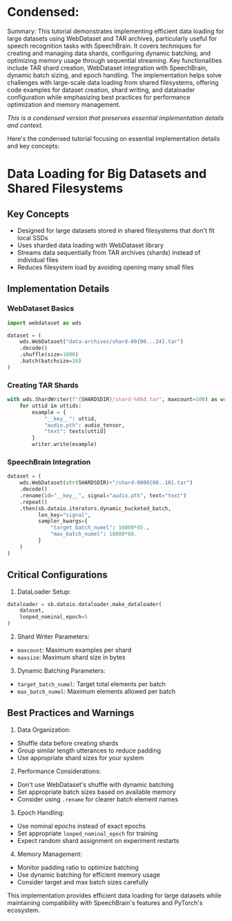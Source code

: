 # Condensed: <!-- This cell is automatically updated by tools/tutorial-cell-updater.py -->

Summary: This tutorial demonstrates implementing efficient data loading for large datasets using WebDataset and TAR archives, particularly useful for speech recognition tasks with SpeechBrain. It covers techniques for creating and managing data shards, configuring dynamic batching, and optimizing memory usage through sequential streaming. Key functionalities include TAR shard creation, WebDataset integration with SpeechBrain, dynamic batch sizing, and epoch handling. The implementation helps solve challenges with large-scale data loading from shared filesystems, offering code examples for dataset creation, shard writing, and dataloader configuration while emphasizing best practices for performance optimization and memory management.

*This is a condensed version that preserves essential implementation details and context.*

Here's the condensed tutorial focusing on essential implementation details and key concepts:

# Data Loading for Big Datasets and Shared Filesystems

## Key Concepts
- Designed for large datasets stored in shared filesystems that don't fit local SSDs
- Uses sharded data loading with WebDataset library
- Streams data sequentially from TAR archives (shards) instead of individual files
- Reduces filesystem load by avoiding opening many small files

## Implementation Details

### WebDataset Basics
```python
import webdataset as wds

dataset = (
    wds.WebDataset("data-archives/shard-00{00...24}.tar")
    .decode()
    .shuffle(size=1000)
    .batch(batchsize=10)
)
```

### Creating TAR Shards
```python
with wds.ShardWriter(f"{SHARDSDIR}/shard-%06d.tar", maxcount=100) as writer:
    for uttid in uttids:
        example = {
            "__key__": uttid,
            "audio.pth": audio_tensor,
            "text": texts[uttid]
        }
        writer.write(example)
```

### SpeechBrain Integration
```python
dataset = (
    wds.WebDataset(str(SHARDSDIR)+"/shard-0000{00..10}.tar")
    .decode()
    .rename(id="__key__", signal="audio.pth", text="text")
    .repeat()
    .then(sb.dataio.iterators.dynamic_bucketed_batch,
          len_key="signal",
          sampler_kwargs={
              "target_batch_numel": 16000*45.,
              "max_batch_numel": 16000*60.
          }
    )
)
```

## Critical Configurations

1. DataLoader Setup:
```python
dataloader = sb.dataio.dataloader.make_dataloader(
    dataset, 
    looped_nominal_epoch=5
)
```

2. Shard Writer Parameters:
- `maxcount`: Maximum examples per shard
- `maxsize`: Maximum shard size in bytes

3. Dynamic Batching Parameters:
- `target_batch_numel`: Target total elements per batch
- `max_batch_numel`: Maximum elements allowed per batch

## Best Practices and Warnings

1. Data Organization:
- Shuffle data before creating shards
- Group similar length utterances to reduce padding
- Use appropriate shard sizes for your system

2. Performance Considerations:
- Don't use WebDataset's shuffle with dynamic batching
- Set appropriate batch sizes based on available memory
- Consider using `.rename` for clearer batch element names

3. Epoch Handling:
- Use nominal epochs instead of exact epochs
- Set appropriate `looped_nominal_epoch` for training
- Expect random shard assignment on experiment restarts

4. Memory Management:
- Monitor padding ratio to optimize batching
- Use dynamic batching for efficient memory usage
- Consider target and max batch sizes carefully

This implementation provides efficient data loading for large datasets while maintaining compatibility with SpeechBrain's features and PyTorch's ecosystem.